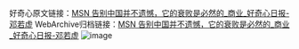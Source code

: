 好奇心原文链接：[MSN 告别中国并不遗憾，它的衰败是必然的_商业_好奇心日报-邓若虚](https://www.qdaily.com/articles/2089.html)
WebArchive归档链接：[MSN 告别中国并不遗憾，它的衰败是必然的_商业_好奇心日报-邓若虚](http://web.archive.org/web/20190623150833/https://www.qdaily.com/articles/2089.html)
![image](http://ww3.sinaimg.cn/large/007d5XDpgy1g3vbtiox73j30u043unpd)